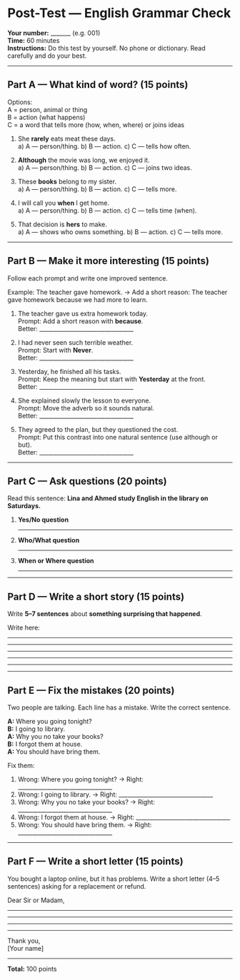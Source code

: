 # Post-Test — English Grammar Check
**Your number:** _______ (e.g. 001)  
**Time:** 60 minutes  
**Instructions:** Do this test by yourself. No phone or dictionary. Read carefully and do your best.

---

## Part A — What kind of word? (15 points)
Options:  
A = person, animal or thing  
B = action (what happens)  
C = a word that tells more (how, when, where) or joins ideas

1. She **rarely** eats meat these days.  
   a) A — person/thing. b) B — action. c) C — tells how often.

2. **Although** the movie was long, we enjoyed it.  
   a) A — person/thing. b) B — action. c) C — joins two ideas.

3. These **books** belong to my sister.  
   a) A — person/thing. b) B — action. c) C — tells more.

4. I will call you **when** I get home.  
   a) A — person/thing. b) B — action. c) C — tells time (when).

5. That decision is **hers** to make.  
   a) A — shows who owns something. b) B — action. c) C — tells more.

---

## Part B — Make it more interesting (15 points)
Follow each prompt and write one improved sentence.

Example: The teacher gave homework. → Add a short reason: The teacher gave homework because we had more to learn.

1. The teacher gave us extra homework today.  
   Prompt: Add a short reason with **because**.  
   Better: _________________________________

2. I had never seen such terrible weather.  
   Prompt: Start with **Never**.  
   Better: _________________________________

3. Yesterday, he finished all his tasks.  
   Prompt: Keep the meaning but start with **Yesterday** at the front.  
   Better: _________________________________

4. She explained slowly the lesson to everyone.  
   Prompt: Move the adverb so it sounds natural.  
   Better: _________________________________

5. They agreed to the plan, but they questioned the cost.  
   Prompt: Put this contrast into one natural sentence (use although or but).  
   Better: _________________________________

---

## Part C — Ask questions (20 points)
Read this sentence: **Lina and Ahmed study English in the library on Saturdays.**

1. **Yes/No question**  
   _________________________________

2. **Who/What question**  
   _________________________________

3. **When or Where question**  
   _________________________________

---

## Part D — Write a short story (15 points)
Write **5–7 sentences** about **something surprising that happened**.

Write here:
_________________________________
_________________________________
_________________________________
_________________________________
_________________________________

---

## Part E — Fix the mistakes (20 points)
Two people are talking. Each line has a mistake. Write the correct sentence.

**A:** Where you going tonight?  
**B:** I going to library.  
**A:** Why you no take your books?  
**B:** I forgot them at house.  
**A:** You should have bring them.

Fix them:  
1. Wrong: Where you going tonight? → Right: _________________________________  
2. Wrong: I going to library. → Right: _________________________________  
3. Wrong: Why you no take your books? → Right: _________________________________  
4. Wrong: I forgot them at house. → Right: _________________________________  
5. Wrong: You should have bring them. → Right: _________________________________

---

## Part F — Write a short letter (15 points)
You bought a laptop online, but it has problems. Write a short letter (4–5 sentences) asking for a replacement or refund.

Dear Sir or Madam,

_________________________________

_________________________________

_________________________________

_________________________________

Thank you,  
[Your name]

---

**Total:** 100 points
